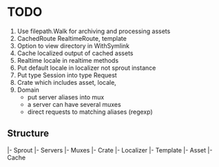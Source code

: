 # TODO

1. Use filepath.Walk for archiving and processing assets
1. CachedRoute RealtimeRoute, template
1. Option to view directory in WithSymlink
1. Cache localized output of cached assets
1. Realtime locale in realtime methods
1. Put default locale in localizer not sprout instance
1. Put type Session into type Request
1. Crate which includes asset, locale,
1. Domain
    - put server aliases into mux
    - a server can have several muxes
    - direct requests to matching aliases (regexp)

## Structure

|- Sprout
    |- Servers
        |- Muxes
            |- Crate
                |- Localizer
                |- Template
                |- Asset
            |- Cache